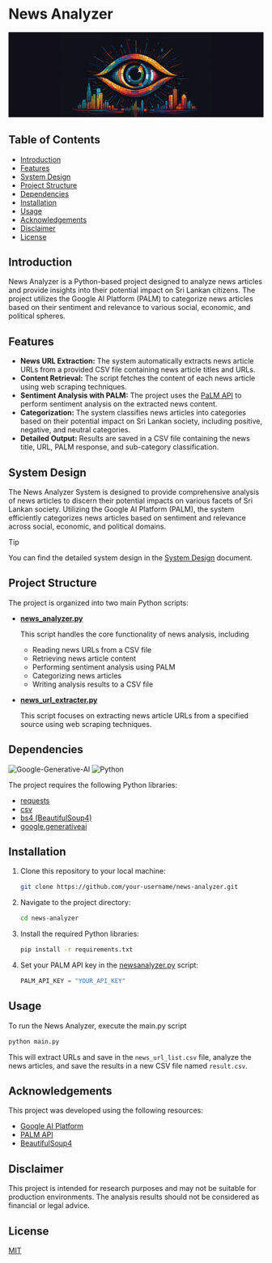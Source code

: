 
# News Analyzer
![Banner](../Assets/Banner.png)

## Table of Contents
- [Introduction](#introduction)
- [Features](#features)
- [System Design](#system-design)
- [Project Structure](#project-structure)
- [Dependencies](#dependencies)
- [Installation](#installation)
- [Usage](#usage)
- [Acknowledgements](#acknowledgements)
- [Disclaimer](#disclaimer)
- [License](#license)

## Introduction

News Analyzer is a Python-based project designed to analyze news articles and provide insights into their potential impact on Sri Lankan citizens. The project utilizes the Google AI Platform (PALM) to categorize news articles based on their sentiment and relevance to various social, economic, and political spheres.

## Features

* **News URL Extraction:** The system automatically extracts news article URLs from a provided CSV file containing news article titles and URLs.
* **Content Retrieval:** The script fetches the content of each news article using web scraping techniques.
* **Sentiment Analysis with PALM:** The project uses the [PaLM API](https://makersuite.google.com/app/apikey) to perform sentiment analysis on the extracted news content.
* **Categorization:** The system classifies news articles into categories based on their potential impact on Sri Lankan society, including positive, negative, and neutral categories.
* **Detailed Output:** Results are saved in a CSV file containing the news title, URL, PALM response, and sub-category classification.


## System Design

The News Analyzer System is designed to provide comprehensive analysis of news articles to discern their potential impacts on various facets of Sri Lankan society. Utilizing the Google AI Platform (PALM), the system efficiently categorizes news articles based on sentiment and relevance across social, economic, and political domains. 

> [!TIP]
> You can find the detailed system design in the [System Design](../Docs/SDD.md) document.


## Project Structure

The project is organized into two main Python scripts:

* **[news_analyzer.py](../news_analyzer.py)** 

   This script handles the core functionality of news analysis, including
    * Reading news URLs from a CSV file
    * Retrieving news article content
    * Performing sentiment analysis using PALM
    * Categorizing news articles
    * Writing analysis results to a CSV file
* **[news_url_extracter.py](../news_url_extracter.py)** 

   This script focuses on extracting news article URLs from a specified source using web scraping techniques.

## Dependencies

![Google-Generative-AI](https://img.shields.io/badge/Google-Generative-AI)
![Python](https://img.shields.io/badge/Python-3.9.6-blue)

The project requires the following Python libraries:

* [requests](https://pypi.org/project/requests/)
* [csv](https://docs.python.org/3/library/csv.html)
* [bs4 (BeautifulSoup4)](https://pypi.org/project/beautifulsoup4/)
* [google.generativeai](https://pypi.org/project/google-generativeai/)

## Installation

1. Clone this repository to your local machine:

   ```bash
   git clone https://github.com/your-username/news-analyzer.git
   ```
2. Navigate to the project directory:
   ```bash
   cd news-analyzer
   ```
3. Install the required Python libraries:  
   ```bash
   pip install -r requirements.txt
   ```
4. Set your PALM API key in the [newsanalyzer.py](https://github.com/yasanthaniroshan/news-Analyzer/blob/main/news_analyzer.py) script:
   ```python
   PALM_API_KEY = "YOUR_API_KEY"
   ```
## Usage
   To run the News Analyzer, execute the main.py script
   ```bash
   python main.py
   ```
   This will extract URLs and save in the `news_url_list.csv` file, analyze the news articles, and save the results in a new CSV file named `result.csv`.


## Acknowledgements

This project was developed using the following resources:

* [Google AI Platform](https://cloud.google.com/ai-platform)
* [PALM API](https://makersuite.google.com/app/apikey)
* [BeautifulSoup4](https://www.crummy.com/software/BeautifulSoup/bs4/doc/)

## Disclaimer

This project is intended for research purposes and may not be suitable for production environments. The analysis results should not be considered as financial or legal advice.

## License

[MIT](../LICENSE)

